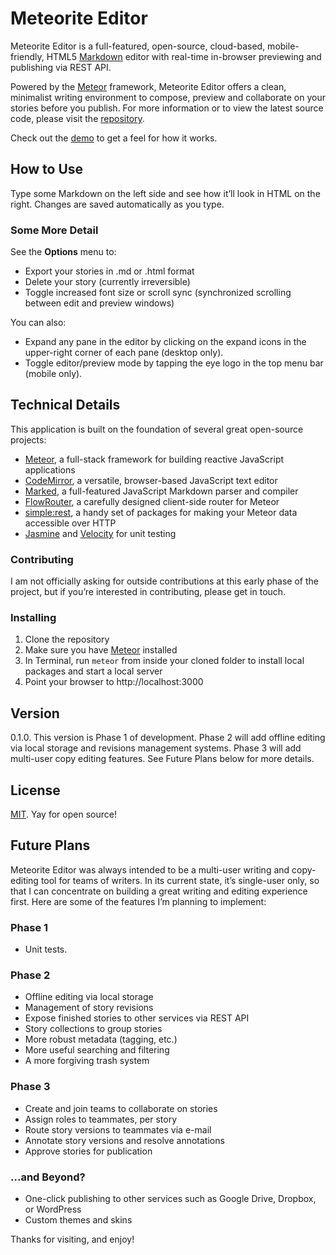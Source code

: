 # Meteorite Editor

Meteorite Editor is a full-featured, open-source, cloud-based, mobile-friendly, HTML5 [Markdown](http://daringfireball.net/projects/markdown/) editor with real-time in-browser previewing and publishing via REST API.

Powered by the [Meteor](https://www.meteor.com/) framework, Meteorite Editor offers a clean, minimalist writing environment to compose, preview and collaborate on your stories before you publish. For more information or to view the latest source code, please visit the [repository](https://github.com/dkoo).

Check out the [demo](https://meteorite-editor.herokuapp.com/) to get a feel for how it works.

## How to Use

Type some Markdown on the left side and see how it’ll look in HTML on the right. Changes are saved automatically as you type.

### Some More Detail

See the **Options** menu to:
* Export your stories in .md or .html format
* Delete your story (currently irreversible)
* Toggle increased font size or scroll sync (synchronized scrolling between edit and preview windows)

You can also:

* Expand any pane in the editor by clicking on the expand icons in the upper-right corner of each pane (desktop only).
* Toggle editor/preview mode by tapping the eye logo in the top menu bar (mobile only).

## Technical Details

This application is built on the foundation of several great open-source projects:

* [Meteor](https://www.meteor.com/), a full-stack framework for building reactive JavaScript applications
* [CodeMirror](https://codemirror.net/), a versatile, browser-based JavaScript text editor
* [Marked](https://github.com/chjj/marked), a full-featured JavaScript Markdown parser and compiler
* [FlowRouter](https://github.com/kadirahq/flow-router), a carefully designed client-side router for Meteor
* [simple:rest](https://github.com/stubailo/meteor-rest/), a handy set of packages for making your Meteor data accessible over HTTP
* [Jasmine](http://jasmine.github.io/) and [Velocity](https://github.com/meteor-velocity/velocity) for unit testing

### Contributing

I am not officially asking for outside contributions at this early phase of the project, but if you’re interested in contributing, please get in touch.

### Installing

1. Clone the repository
2. Make sure you have [Meteor](https://www.meteor.com/install) installed
3. In Terminal, run `meteor` from inside your cloned folder to install local packages and start a local server
4. Point your browser to http://localhost:3000

## Version

0.1.0. This version is Phase 1 of development. Phase 2 will add offline editing via local storage and revisions management systems. Phase 3 will add multi-user copy editing features. See Future Plans below for more details.

## License

[MIT](https://github.com/dkoo/meteorite/blob/master/LICENSE). Yay for open source!

## Future Plans

Meteorite Editor was always intended to be a multi-user writing and copy-editing tool for teams of writers. In its current state, it’s single-user only, so that I can concentrate on building a great writing and editing experience first. Here are some of the features I’m planning to implement:

### Phase 1

* Unit tests.

### Phase 2

* Offline editing via local storage
* Management of story revisions
* Expose finished stories to other services via REST API
* Story collections to group stories
* More robust metadata (tagging, etc.)
* More useful searching and filtering
* A more forgiving trash system

### Phase 3
* Create and join teams to collaborate on stories
* Assign roles to teammates, per story
* Route story versions to teammates via e-mail
* Annotate story versions and resolve annotations
* Approve stories for publication

### ...and Beyond?

* One-click publishing to other services such as Google Drive, Dropbox, or WordPress
* Custom themes and skins

Thanks for visiting, and enjoy!